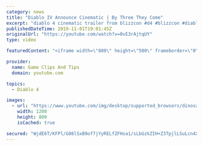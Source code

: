 ```yaml
---
category: news
title: "Diablo IV Announce Cinematic | By Three They Come"
excerpt: "diablo 4 cinematic trailer from blizzcon #d4 #blizzcon #diablo."
publishedDateTime: 2019-11-01T19:01:45Z
originalUrl: "https://youtube.com/watch?v=0vE3rAjtqUY"
type: video

featuredContent: "<iframe width=\"800\" height=\"500\" frameborder=\"0\" src=\"https://www.youtube.com/embed/0vE3rAjtqUY\" allow=\"accelerometer; autoplay; encrypted-media; gyroscope; picture-in-picture\" allowfullscreen></iframe>"

provider:
  name: Game Clips And Tips
  domain: youtube.com

topics:
  - Diablo 4

images:
  - url: "https://www.youtube.com/img/desktop/supported_browsers/dinosaur.png"
    width: 1200
    height: 800
    isCached: true

secured: "WjdE6T/KFPl/G08lSxB9of7jYyRELfZFHsa1/sLbGzkZIH+Z3TpjlLSuLcn4XtlDlMoMPfXxw+svOgyaJlUQG977JpzyCf9sVEamG2xj+Eiuty4arHPV71iY8+4WFdP5scNXzMZlLDXUNIoR37a1aWgClihUJJbLTbm+gy83g6+MAcAmf8k5a0aYNQq6mtSyIJCG0SbiAhbZdPOoGkEj50FguudM0MOSQhqp3j/0n8PeaqMeo9IJNGsEvFYFY1+FGnxu4VjMSla5Q+V96Cyo6HQ4OhFlNO5V9uvaY3kLdpsv5KynF5wJZxM3xuErCI2SYuEIG7wh8vhd0kXO44PSxTL/TsDe1rYWnPmhD3GprdHVEsTwLgULSAzGemWM0lWLAvU0c3rLUxtsHq4RgIHcRA==;JzUyTlVDKX23DKa4JrvojQ=="
---
```


